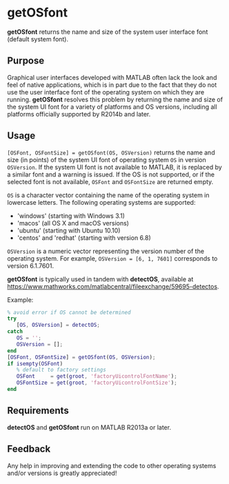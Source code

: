 # getOSfont

**getOSfont** returns the name and size of the system user interface font (default system font).

## Purpose

Graphical user interfaces developed with MATLAB often lack the look and feel of native applications, which is in part due to the fact that they do not use the user interface font of the operating system on which they are running. **getOSfont** resolves this problem by returning the name and size of the system UI font for a variety of platforms and OS versions, including all platforms officially supported by R2014b and later.

## Usage

`[OSFont, OSFontSize] = getOSfont(OS, OSVersion)` returns the name and size (in points) of the system UI font of operating system `OS` in version `OSVersion`. If the system UI font is not available to MATLAB, it is replaced by a similar font and a warning is issued. If the OS is not supported, or if the selected font is not available, `OSFont` and `OSFontSize` are returned empty.

`OS` is a character vector containing the name of the operating system in lowercase letters. The following operating systems are supported:

* 'windows' (starting with Windows 3.1)
* 'macos' (all OS X and macOS versions)
* 'ubuntu' (starting with Ubuntu 10.10)
* 'centos' and 'redhat' (starting with version 6.8)

`OSVersion` is a numeric vector representing the version number of the operating system. For example, `OSVersion = [6, 1, 7601]` corresponds to version 6.1.7601.

**getOSfont** is typically used in tandem with **detectOS**, available at https://www.mathworks.com/matlabcentral/fileexchange/59695-detectos.

Example:

```matlab
% avoid error if OS cannot be determined
try
   [OS, OSVersion] = detectOS;
catch
   OS = '';
   OSVersion = [];
end
[OSFont, OSFontSize] = getOSfont(OS, OSVersion);
if isempty(OSFont)
   % default to factory settings
   OSFont     = get(groot, 'factoryUicontrolFontName');
   OSFontSize = get(groot, 'factoryUicontrolFontSize');
end
```

## Requirements

**detectOS** and **getOSfont** run on MATLAB R2013a or later.

## Feedback

Any help in improving and extending the code to other operating systems and/or versions is greatly appreciated!
